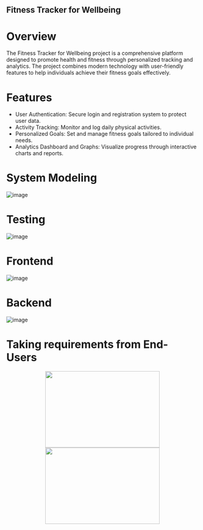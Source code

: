 ## Fitness Tracker for Wellbeing

# Overview
The Fitness Tracker for Wellbeing project is a comprehensive platform designed to promote health and fitness through personalized tracking and analytics. The project combines modern technology with user-friendly features to help individuals achieve their fitness goals effectively.

# Features
- User Authentication: Secure login and registration system to protect user data.
- Activity Tracking: Monitor and log daily physical activities.
- Personalized Goals: Set and manage fitness goals tailored to individual needs.
- Analytics Dashboard and Graphs: Visualize progress through interactive charts and reports.
  
# System Modeling 
![image](https://github.com/user-attachments/assets/d48ba496-0560-4b14-863e-ccdac5a34e1b)

# Testing
![image](https://github.com/user-attachments/assets/a9641c6c-1de7-44ca-bc68-40d72298792d)

# Frontend
![image](https://github.com/user-attachments/assets/7ad4a680-c445-4ae6-bb23-2a9fdc54ab57)

# Backend
![image](https://github.com/user-attachments/assets/a7f5b15f-edd2-4323-a9e1-da2bdc84336f)

# Taking requirements from End-Users

<p align="center">
  <img src="https://github.com/user-attachments/assets/197b76cc-13e5-4282-a60b-7e5a78c65e39" width="300" height="200">
  <img src="https://github.com/user-attachments/assets/020a1750-1d08-4173-b4c9-6cf838f9706d" width="300" height="200">
</p>



